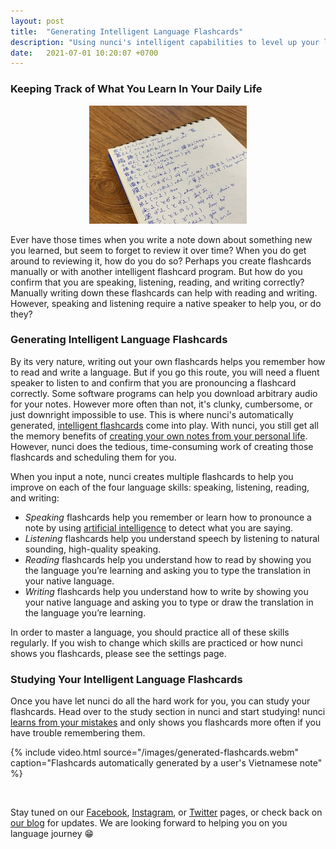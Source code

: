 ```yaml
---
layout: post
title:  "Generating Intelligent Language Flashcards"
description: "Using nunci's intelligent capabilities to level up your language acquisition"
date:   2021-07-01 10:20:07 +0700
---
```


### Keeping Track of What You Learn In Your Daily Life

<div style="text-align:center">
<img id="blog-img" src="/images/japanese-notes.jpg" width="50%"/>
</div>

Ever have those times when you write a note down about something new you learned, but seem to forget to review it over time? When you do get around to reviewing it, how do you do so? Perhaps you create flashcards manually or with another intelligent flashcard program. But how do you confirm that you are speaking, listening, reading, and writing correctly? Manually writing down these flashcards can help with reading and writing. However, speaking and listening require a native speaker to help you, or do they?

### Generating Intelligent Language Flashcards

By its very nature, writing out your own flashcards helps you remember how to read and write a language. But if you go this route, you will need a fluent speaker to listen to and confirm that you are pronouncing a flashcard correctly. Some software programs can help you download arbitrary audio for your notes. However more often than not, it's clunky, cumbersome, or just downright impossible to use. This is where nunci's automatically generated, [intelligent flashcards](https://nunci.app/2021/06/23/what-is-spaced-repetition.html) come into play. With nunci, you still get all the memory benefits of [creating your own notes from your personal life](https://nunci.app/2021/06/27/what-does-capturing-your-language-mean.html). However, nunci does the tedious, time-consuming work of creating those flashcards and scheduling them for you.

When you input a note, nunci creates multiple flashcards to help you improve on each of the four language skills: speaking, listening, reading, and writing:

- *Speaking* flashcards help you remember or learn how to pronounce a note by using [artificial intelligence](https://en.wikipedia.org/wiki/Natural_language_processing) to detect what you are saying.
- *Listening* flashcards help you understand speech by listening to natural sounding, high-quality speaking.
- *Reading* flashcards help you understand how to read by showing you the language you’re learning and asking you to type the translation in your native language.
- *Writing* flashcards help you understand how to write by showing you your native language and asking you to type or draw the translation in the language you’re learning.

In order to master a language, you should practice all of these skills regularly. If you wish to change which skills are practiced or how nunci shows you flashcards, please see the settings page.

### Studying Your Intelligent Language Flashcards

Once you have let nunci do all the hard work for you, you can study your flashcards. Head over to the study section in nunci and start studying! nunci [learns from your mistakes](https://nunci.app/2021/06/23/what-is-spaced-repetition.html) and only shows you flashcards more often if you have trouble remembering them.

{% include video.html source="/images/generated-flashcards.webm" caption="Flashcards automatically generated by a user's Vietnamese note" %}

<br>

Stay tuned on our [Facebook](https://www.facebook.com/nunci-113432470463274), [Instagram](https://www.instagram.com/nunci.app/), or [Twitter](https://www.twitter.com/AppNunci/) pages, or check back on [our blog](https://nunci.app/blog) for updates. We are looking forward to helping you on you language journey 😁